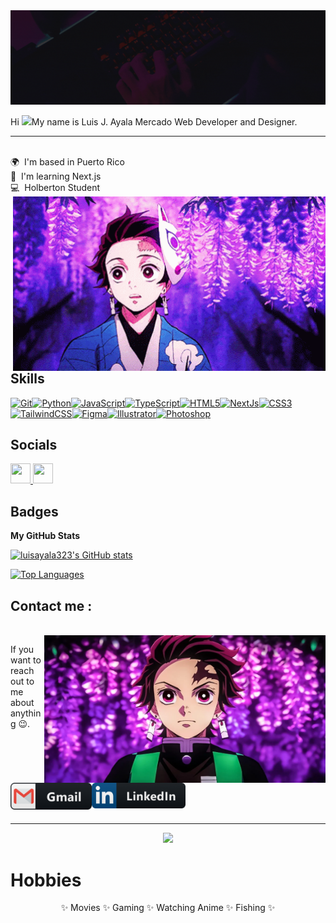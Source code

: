 <div id="header" align="center">
<img src=https://github.com/luisayala323/luisayala323/blob/main/assets/Dark%20Neon%20Simple%20Futuristic%20UIUX%20Designer%20LinkedIn%20Banner.gif/>
</div>


Hi ![](https://user-images.githubusercontent.com/18350557/176309783-0785949b-9127-417c-8b55-ab5a4333674e.gif)My name is Luis J. Ayala Mercado
Web Developer and Designer.
*************

 <br> 🌍  I'm based in Puerto Rico <br>
 🧠  I'm learning Next.js <br>
     💻  Holberton Student
<img hight="400" width="500" alt="GIF" align="right" src="https://github.com/luisayala323/luisayala323/blob/main/assets/1.gif">


## Skills


<p align="left">
<a href="https://git-scm.com/" target="_blank" rel="noreferrer"><img src="https://raw.githubusercontent.com/danielcranney/readme-generator/main/public/icons/skills/git-colored.svg" width="36" height="36" alt="Git" /></a><a href="https://www.python.org/" target="_blank" rel="noreferrer"><img src="https://raw.githubusercontent.com/danielcranney/readme-generator/main/public/icons/skills/python-colored.svg" width="36" height="36" alt="Python" /></a><a href="https://developer.mozilla.org/en-US/docs/Web/JavaScript" target="_blank" rel="noreferrer"><img src="https://raw.githubusercontent.com/danielcranney/readme-generator/main/public/icons/skills/javascript-colored.svg" width="36" height="36" alt="JavaScript" /></a><a href="https://www.typescriptlang.org/" target="_blank" rel="noreferrer"><img src="https://raw.githubusercontent.com/danielcranney/readme-generator/main/public/icons/skills/typescript-colored.svg" width="36" height="36" alt="TypeScript" /></a><a href="https://developer.mozilla.org/en-US/docs/Glossary/HTML5" target="_blank" rel="noreferrer"><img src="https://raw.githubusercontent.com/danielcranney/readme-generator/main/public/icons/skills/html5-colored.svg" width="36" height="36" alt="HTML5" /></a><a href="https://nextjs.org/docs" target="_blank" rel="noreferrer"><img src="https://raw.githubusercontent.com/danielcranney/readme-generator/main/public/icons/skills/nextjs-colored.svg" width="36" height="36" alt="NextJs" /></a><a href="https://www.w3.org/TR/CSS/#css" target="_blank" rel="noreferrer"><img src="https://raw.githubusercontent.com/danielcranney/readme-generator/main/public/icons/skills/css3-colored.svg" width="36" height="36" alt="CSS3" /></a><a href="https://tailwindcss.com/" target="_blank" rel="noreferrer"><img src="https://raw.githubusercontent.com/danielcranney/readme-generator/main/public/icons/skills/tailwindcss-colored.svg" width="36" height="36" alt="TailwindCSS" /></a><a href="https://www.figma.com/" target="_blank" rel="noreferrer"><img src="https://raw.githubusercontent.com/danielcranney/readme-generator/main/public/icons/skills/figma-colored.svg" width="36" height="36" alt="Figma" /></a><a href="https://www.adobe.com/uk/products/illustrator.html" target="_blank" rel="noreferrer"><img src="https://raw.githubusercontent.com/danielcranney/readme-generator/main/public/icons/skills/illustrator-colored.svg" width="36" height="36" alt="Illustrator" /></a><a href="https://www.adobe.com/uk/products/photoshop.html" target="_blank" rel="noreferrer"><img src="https://raw.githubusercontent.com/danielcranney/readme-generator/main/public/icons/skills/photoshop-colored.svg" width="36" height="36" alt="Photoshop" /></a></p>

## Socials

<p align="left"> <a href="https://www.github.com/luisayala323" target="_blank" rel="noreferrer"> <picture> <source media="(prefers-color-scheme: dark)" srcset="https://raw.githubusercontent.com/danielcranney/readme-generator/main/public/icons/socials/github-dark.svg" /> <source media="(prefers-color-scheme: light)" srcset="https://raw.githubusercontent.com/danielcranney/readme-generator/main/public/icons/socials/github.svg" /> <img src="https://raw.githubusercontent.com/danielcranney/readme-generator/main/public/icons/socials/github.svg" width="32" height="32" /> </picture> </a> <a href="https://www.linkedin.com/in/luis-ayala-29794a226" target="_blank" rel="noreferrer"> <picture> <source media="(prefers-color-scheme: dark)" srcset="https://raw.githubusercontent.com/danielcranney/readme-generator/main/public/icons/socials/linkedin-dark.svg" /> <source media="(prefers-color-scheme: light)" srcset="https://raw.githubusercontent.com/danielcranney/readme-generator/main/public/icons/socials/linkedin.svg" /> <img src="https://raw.githubusercontent.com/danielcranney/readme-generator/main/public/icons/socials/linkedin.svg" width="32" height="32" /> </picture> </a></p>

## Badges

<b>My GitHub Stats</b>

<a href="http://www.github.com/luisayala323"><img src="https://github-readme-stats.vercel.app/api?username=luisayala323&show_icons=true&hide=prs,issues,contribs&title_color=3382ed&text_color=ffffff&icon_color=3382ed&bg_color=312e81&hide_border=true&show_icons=true" alt="luisayala323's GitHub stats" /></a>

<a href="https://github.com/luisayala323" align="left"><img src="https://github-readme-stats.vercel.app/api/top-langs/?username=luisayala323&langs_count=10&title_color=3382ed&text_color=ffffff&icon_color=3382ed&bg_color=312e81&hide_border=true&locale=en&custom_title=Top%20%Languages" alt="Top Languages" /></a>


## Contact me :

<p>
 <br>
 
<img hight="320" width="450" align="right" alt="GIF" src="https://github.com/luisayala323/luisayala323/blob/main/assets/3.webp">


If you want to reach out to me about anything 😉.

<a href="luisayala323@gmail.com">
 <img align="left" alt="Gmail" width="130" hight="100" src="https://github.com/luisayala323/luisayala323/blob/main/assets/icons/gmail.png" />
</a>


<a href="https://github.com/luisayala323">
  <img align="left" alt="Linkedin" width="150" hight="100" src="https://github.com/luisayala323/luisayala323/blob/main/assets/icons/linkedin.png"/>
</a>

</p>
</br>
</br>
</br>
</br>
</br>
</br>
</br>

*************
<p align="center" >   
<img  src="https://github.com/luisayala323/luisayala323/blob/main/assets/2.gif"/>
  </a>
  </p>

  
  # Hobbies 
<p align="center">  
 ✨ Movies
 ✨ Gaming 
 ✨ Watching Anime
 ✨ Fishing ✨
</p>
